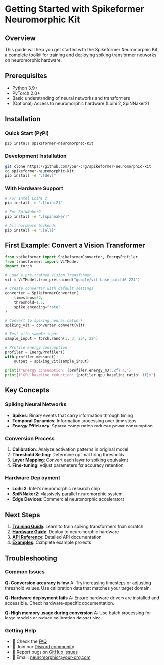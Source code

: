 # Getting Started with Spikeformer Neuromorphic Kit

## Overview

This guide will help you get started with the Spikeformer Neuromorphic Kit, a complete toolkit for training and deploying spiking transformer networks on neuromorphic hardware.

## Prerequisites

- Python 3.9+
- PyTorch 2.0+
- Basic understanding of neural networks and transformers
- (Optional) Access to neuromorphic hardware (Loihi 2, SpiNNaker2)

## Installation

### Quick Start (PyPI)

```bash
pip install spikeformer-neuromorphic-kit
```

### Development Installation

```bash
git clone https://github.com/your-org/spikeformer-neuromorphic-kit
cd spikeformer-neuromorphic-kit
pip install -e ".[dev]"
```

### With Hardware Support

```bash
# For Intel Loihi 2
pip install -e ".[loihi2]"

# For SpiNNaker2
pip install -e ".[spinnaker]"

# All hardware backends
pip install -e ".[all]"
```

## First Example: Convert a Vision Transformer

```python
from spikeformer import SpikeformerConverter, EnergyProfiler
from transformers import ViTModel
import torch

# Load a pre-trained Vision Transformer
vit = ViTModel.from_pretrained("google/vit-base-patch16-224")

# Create converter with default settings
converter = SpikeformerConverter(
    timesteps=32,
    threshold=1.0,
    spike_encoding="rate"
)

# Convert to spiking neural network
spiking_vit = converter.convert(vit)

# Test with sample input
sample_input = torch.randn(1, 3, 224, 224)

# Profile energy consumption
profiler = EnergyProfiler()
with profiler.measure():
    output = spiking_vit(sample_input)

print(f"Energy consumption: {profiler.energy_mJ:.2f} mJ")
print(f"GPU baseline reduction: {profiler.gpu_baseline_ratio:.1f}x")
```

## Key Concepts

### Spiking Neural Networks
- **Spikes**: Binary events that carry information through timing
- **Temporal Dynamics**: Information processing over time steps
- **Energy Efficiency**: Sparse computation reduces power consumption

### Conversion Process
1. **Calibration**: Analyze activation patterns in original model
2. **Threshold Setting**: Determine optimal firing thresholds
3. **Layer Mapping**: Convert each layer to spiking equivalent
4. **Fine-tuning**: Adjust parameters for accuracy retention

### Hardware Deployment
- **Loihi 2**: Intel's neuromorphic research chip
- **SpiNNaker2**: Massively parallel neuromorphic system
- **Edge Devices**: Commercial neuromorphic accelerators

## Next Steps

1. **[Training Guide](training.md)**: Learn to train spiking transformers from scratch
2. **[Hardware Guide](../hardware/loihi2-quickstart.md)**: Deploy to neuromorphic hardware
3. **[API Reference](../../api/index.md)**: Detailed API documentation
4. **[Examples](../../examples/)**: Complete example projects

## Troubleshooting

### Common Issues

**Q: Conversion accuracy is low**
A: Try increasing timesteps or adjusting threshold values. Use calibration data that matches your target domain.

**Q: Hardware deployment fails**
A: Ensure hardware drivers are installed and accessible. Check hardware-specific documentation.

**Q: High memory usage during conversion**
A: Use batch processing for large models or reduce calibration dataset size.

### Getting Help

- 📖 Check the [FAQ](faq.md)
- 💬 Join our [Discord community](https://discord.gg/your-org)
- 🐛 Report bugs on [GitHub Issues](https://github.com/your-org/spikeformer-neuromorphic-kit/issues)
- 📧 Email: neuromorphic@your-org.com